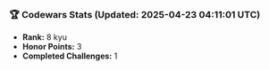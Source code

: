 ### 🏆 Codewars Stats (Updated: 2025-04-23 04:11:01 UTC)

- **Rank:** 8 kyu
- **Honor Points:** 3
- **Completed Challenges:** 1
